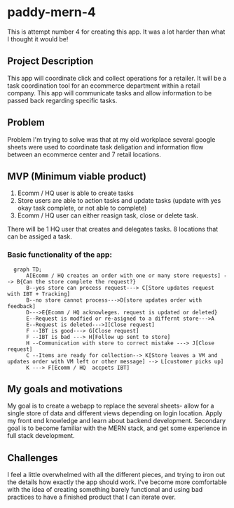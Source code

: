 # paddy-mern-4
This is attempt number 4 for creating this app. It was a lot harder than what I thought it would be!

## Project Description
This app will coordinate click and collect operations for a retailer. 
It will be a task coordination tool for an ecommerce department within a retail company. 
This app will communicate tasks and allow information to be passed back regarding specific tasks.

## Problem
Problem I'm trying to solve was that at my old workplace several google sheets were used to coordinate task deligation and information flow between an ecommerce center and 7 retail locations. 

## MVP (Minimum viable product)
1. Ecomm / HQ user is able to create tasks
2. Store users are able to action tasks and update tasks (update with yes okay task complete, or not able to complete)
3. Ecomm / HQ user can either reasign task, close or delete task.  

There will be 1 HQ user that creates and delegates tasks. 8 locations that can be assiged a task. 

### Basic functionality of the app:

```mermaid
  graph TD;
      A[Ecomm / HQ creates an order with one or many store requests] --> B{Can the store complete the request?}
      B--yes store can process request---> C[Store updates request with IBT + Tracking]
      B--no store cannot process--->D[store updates order with feedback]
      D--->E{Ecomm / HQ acknowleges. request is updated or deleted}
      E--Request is modfied or re-asigned to a differnt store--->A
      E--Request is deleted--->I[Close request]
      F --IBT is good---> G[Close request]
      F --IBT is bad ---> H[Follow up sent to store]
      H --Communication with store to correct mistake ---> J[Close request]
      C --Items are ready for collection--> K[Store leaves a VM and updates order with VM left or other message] --> L[customer picks up] 
      K ---> F[Ecomm / HQ  accpets IBT]

```


## My goals and motivations
My goal is to create a webapp to replace the several sheets- allow for a single store of data and different views depending on login location. Apply my front end knowledge and learn about backend development. 
Secondary goal is to become familiar with the MERN stack, and get some experience in full stack development. 

## Challenges
I feel a little overwhelmed with all the different pieces, and trying to iron out the details how exactly the app should work.
I've become more comfortable with the idea of creating something barely functional and using bad practices to have a finished product that I can iterate over. 

